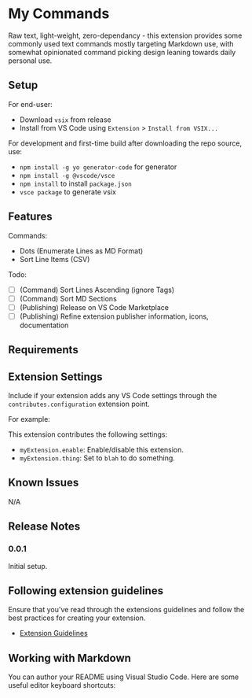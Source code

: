 # My Commands

Raw text, light-weight, zero-dependancy - this extension provides some commonly used text commands mostly targeting Markdown use, with somewhat opinionated command picking design leaning towards daily personal use.

## Setup

For end-user:

* Download `vsix` from release
* Install from VS Code using `Extension` > `Install from VSIX...`

For development and first-time build after downloading the repo source, use:

* `npm install -g yo generator-code` for generator
* `npm install -g @vscode/vsce`
* `npm install` to install `package.json`
* `vsce package` to generate vsix

## Features

Commands:

* Dots (Enumerate Lines as MD Format)
* Sort Line Items (CSV)

Todo:

- [ ] (Command) Sort Lines Ascending (ignore Tags)
- [ ] (Command) Sort MD Sections
- [ ] (Publishing) Release on VS Code Marketplace
- [ ] (Publishing) Refine extension publisher information, icons, documentation

## Requirements

## Extension Settings

Include if your extension adds any VS Code settings through the `contributes.configuration` extension point.

For example:

This extension contributes the following settings:

* `myExtension.enable`: Enable/disable this extension.
* `myExtension.thing`: Set to `blah` to do something.

## Known Issues

<!-- See Github [issues](https://github.com/Charles-Zhang-VSCode/mycommands/issues) -->

N/A

## Release Notes

### 0.0.1

Initial setup.

## Following extension guidelines

Ensure that you've read through the extensions guidelines and follow the best practices for creating your extension.

* [Extension Guidelines](https://code.visualstudio.com/api/references/extension-guidelines)

## Working with Markdown

You can author your README using Visual Studio Code. Here are some useful editor keyboard shortcuts: